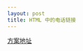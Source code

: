 ```yaml
---
layout: post
title: HTML 中的电话链接
---
```

[方案地址](https://css-tricks.com/snippets/css/sticky-footer/)


    

    

 